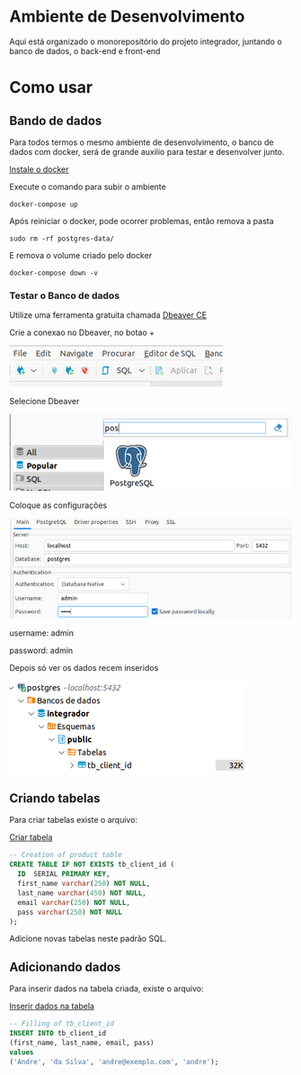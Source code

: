 # Ambiente de Desenvolvimento

Aqui está organizado o monorepositório do projeto integrador,
juntando o banco de dados, o back-end e front-end

# Como usar

## Bando de dados

Para todos termos o mesmo ambiente de desenvolvimento,
o banco de dados com docker, será de grande auxilio para testar
e desenvolver junto.

[Instale o docker](https://docs.docker.com/engine/install/)

Execute o comando para subir o ambiente

```
docker-compose up
```

Após reiniciar o docker, pode ocorrer problemas, então remova a pasta

```
sudo rm -rf postgres-data/
```

E remova o volume criado pelo docker

```
docker-compose down -v
```

### Testar o Banco de dados

Utilize uma ferramenta gratuita chamada [Dbeaver CE](https://dbeaver.io/download/)

Crie a conexao no Dbeaver, no botao +

![start](/dev/img/new.png)

Selecione Dbeaver

![start](/dev/img/post.png)

Coloque as configurações

![start](/dev/img/conf.png)

username: admin

password: admin

Depois só ver os dados recem inseridos

![start](/dev/img/exemplo.png)

## Criando tabelas

Para criar tabelas existe o arquivo:

[Criar tabela](/dev/db/sql/create_tables.sql)

```sql
-- Creation of product table
CREATE TABLE IF NOT EXISTS tb_client_id (
  ID  SERIAL PRIMARY KEY,
  first_name varchar(250) NOT NULL,
  last_name varchar(450) NOT NULL,
  email varchar(250) NOT NULL,
  pass varchar(250) NOT NULL
);
```

Adicione novas tabelas neste padrão SQL.

## Adicionando dados

Para inserir dados na tabela criada, existe o arquivo:

[Inserir dados na tabela](/dev/db/sql/fill_tables.sql)

```sql
-- Filling of tb_client_id
INSERT INTO tb_client_id
(first_name, last_name, email, pass)
values
('Andre', 'da Silva', 'andre@exemplo.com', 'andre');
```